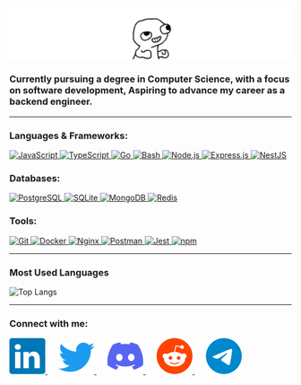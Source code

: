 <p align="center">
  <img src="w.png" alt="yipeee"/>
</p>

### Currently pursuing a degree in Computer Science, with a focus on software development, Aspiring to advance my career as a backend engineer.

---
<!-- Languages & Frameworks -->
### Languages & Frameworks:
<p align="left">
  <a href="https://developer.mozilla.org/en-US/docs/Web/JavaScript" target="_blank">
    <img src="https://skillicons.dev/icons?i=js" alt="JavaScript" />
  </a>
  <a href="https://www.typescriptlang.org/" target="_blank">
    <img src="https://skillicons.dev/icons?i=ts" alt="TypeScript" />
  </a>
  <a href="https://go.dev/" target="_blank">
    <img src="https://skillicons.dev/icons?i=go" alt="Go" />
  </a>
  <a href="https://www.gnu.org/software/bash/" target="_blank">
    <img src="https://skillicons.dev/icons?i=bash" alt="Bash" />
  </a>
  <a href="https://nodejs.org/" target="_blank">
    <img src="https://skillicons.dev/icons?i=nodejs" alt="Node.js" />
  </a>
  <a href="https://expressjs.com/" target="_blank">
    <img src="https://skillicons.dev/icons?i=express" alt="Express.js" />
  </a>
  <a href="https://nestjs.com/" target="_blank">
    <img src="https://skillicons.dev/icons?i=nestjs" alt="NestJS" />
  </a>
</p>

<!-- Databases -->
### Databases:
<p align="left">
  <a href="https://www.postgresql.org/" target="_blank">
    <img src="https://skillicons.dev/icons?i=postgres" alt="PostgreSQL" />
  </a>
  <a href="https://www.sqlite.org/" target="_blank">
    <img src="https://skillicons.dev/icons?i=sqlite" alt="SQLite" />
  </a>
  <a href="https://www.mongodb.com/" target="_blank">
    <img src="https://skillicons.dev/icons?i=mongodb" alt="MongoDB" />
  </a>
  <a href="https://redis.io/" target="_blank">
    <img src="https://skillicons.dev/icons?i=redis" alt="Redis" />
  </a>
</p>

<!-- Tools -->
### Tools:
<p align="left">
  <a href="https://git-scm.com/" target="_blank">
    <img src="https://skillicons.dev/icons?i=git" alt="Git" />
  </a>
  <a href="https://www.docker.com/" target="_blank">
    <img src="https://skillicons.dev/icons?i=docker" alt="Docker" />
  </a>
  <a href="https://nginx.org/" target="_blank">
    <img src="https://skillicons.dev/icons?i=nginx" alt="Nginx" />
  </a>
  <a href="https://www.postman.com/" target="_blank">
    <img src="https://skillicons.dev/icons?i=postman" alt="Postman" />
  </a>
  <a href="https://jestjs.io/" target="_blank">
    <img src="https://skillicons.dev/icons?i=jest" alt="Jest" />
  </a>
  <a href="https://www.npmjs.com/" target="_blank">
    <img src="https://skillicons.dev/icons?i=npm" alt="npm" />
  </a>
</p>


---
### Most Used Languages
![Top Langs](https://github-readme-stats.vercel.app/api/top-langs/?username=mostafa-mahmood&layout=compact&theme=radical)

---
### Connect with me:
<p align="left">
  <a href="https://www.linkedin.com/in/mostafa-mahmoud2004" target="_blank">
    <img src="linkedin.svg" alt="LinkedIn"/>
  </a>&nbsp;&nbsp;&nbsp;&nbsp;
  <a href="https://twitter.com/_firenze___" target="_blank">
    <img src="twitter.svg" alt="twitter"/>
  </a>&nbsp;&nbsp;&nbsp;&nbsp;
  <a href="https://discord.com/users/926510960141811812" target="_blank">
    <img src="discord.svg" alt="Discord"/>
  </a>&nbsp;&nbsp;&nbsp;&nbsp;
  <a href="https://www.reddit.com/user/United-Belt-7407" target="_blank">
    <img src="reddit.svg" alt="Reddit"/>
  </a>&nbsp;&nbsp;&nbsp;&nbsp;
  <a href="https://t.me/mm_khedr" target="_blank">
    <img src="telegram.svg" alt="Reddit"/>
  </a>
</p>

<img src="https://komarev.com/ghpvc/?username=mostafa-mahmood" width="0" height="0" />
